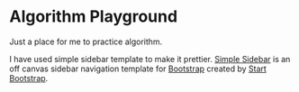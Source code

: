 # Algorithm Playground

Just a place for me to practice algorithm.

I have used simple sidebar template to make it prettier.
[Simple Sidebar](http://startbootstrap.com/template-overviews/simple-sidebar/) is an off canvas sidebar navigation template for [Bootstrap](http://getbootstrap.com/) created by [Start Bootstrap](http://startbootstrap.com/).


